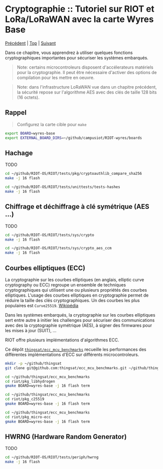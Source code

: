 # Cryptographie :: Tutoriel sur RIOT et LoRa/LoRaWAN avec la carte Wyres Base

[Précédent](09.md) | [Top](README.md) |  [Suivant](11.md)

Dans ce chapitre, vous apprendrez à utiliser quelques fonctions cryptographiques importantes pour sécuriser les systèmes embarqués.

> Note: certains microcontroleurs disposent d'accélerateurs matériels pour la cryptographie. Il peut être nécessaire d'activer des options de compilation pour les mettre en oeuvre.

> Note: dans l'infrastructure LoRaWAN vue dans un chapitre précédent, la sécurité repose sur l'algorithme AES avec des clés de taille 128 bits (16 octets).

## Rappel

> Configurez la carte cible pour `make`
```bash
export BOARD=wyres-base
export EXTERNAL_BOARD_DIRS=~/github/campusiot/RIOT-wyres/boards
```

## Hachage

TODO

```bash
cd ~/github/RIOT-OS/RIOT/tests/pkg/cryptoauthlib_compare_sha256
make -j 16 flash
```

```bash
cd ~/github/RIOT-OS/RIOT/tests/unittests/tests-hashes
make -j 16 flash
```

## Chiffrage et déchiffrage à clé symétrique (AES ...)

TODO

```bash
cd ~/github/RIOT-OS/RIOT/tests/sys/crypto
make -j 16 flash
```

```bash
cd ~/github/RIOT-OS/RIOT/tests/sys/crypto_aes_ccm
make -j 16 flash
```

## Courbes elliptiques (ECC)

La cryptographie sur les courbes elliptiques (en anglais, elliptic curve cryptography ou ECC) regroupe un ensemble de techniques cryptographiques qui utilisent une ou plusieurs propriétés des courbes elliptiques. L'usage des courbes elliptiques en cryptographie permet de réduire la taille des clés cryptographiques. Un des courbes les plus populaires est `Curve25519`. [Wikipédia](https://fr.wikipedia.org/wiki/Cryptographie_sur_les_courbes_elliptiques)

Dans les systèmes embarqués, la cryptographie sur les courbes elliptiques sert entre autre à initier les challenges pour sécuriser des communications avec des la cryptographie symétrique (AES), à signer des firmwares pour les mises à jour (SUIT), ...

RIOT offre plusieurs implémentations d'algorithmes ECC.

Ce dépôt [`thingsat/ecc_mcu_benchmarks`](https://github.com/thingsat/ecc_mcu_benchmarks) recueille les performances des différentes implémentations d'ECC sur différents microcontroleurs.

```bash
mkdir -p ~/github/thingsat
git clone git@github.com:thingsat/ecc_mcu_benchmarks.git ~/github/thingsat/ecc_mcu_benchmarks
```

```bash
cd ~/github/thingsat/ecc_mcu_benchmarks
cd riot/pkg_libhydrogen
gmake BOARD=wyres-base -j 16 flash term
```


```bash
cd ~/github/thingsat/ecc_mcu_benchmarks
cd riot/pkg_c25519
gmake BOARD=wyres-base -j 16 flash term
```

```bash
cd ~/github/thingsat/ecc_mcu_benchmarks
cd riot/pkg_micro-ecc
gmake BOARD=wyres-base -j 16 flash term
```


## HWRNG (Hardware Random Generator)

TODO

```bash
cd ~/github/RIOT-OS/RIOT/tests/periph/hwrng
make -j 16 flash
```

